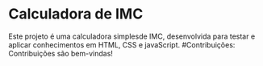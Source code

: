 # Calculadora de IMC
Este projeto é uma calculadora simplesde IMC, desenvolvida para testar e aplicar conhecimentos em HTML, CSS e javaScript.
#Contribuições:
Contribuições são bem-vindas!
